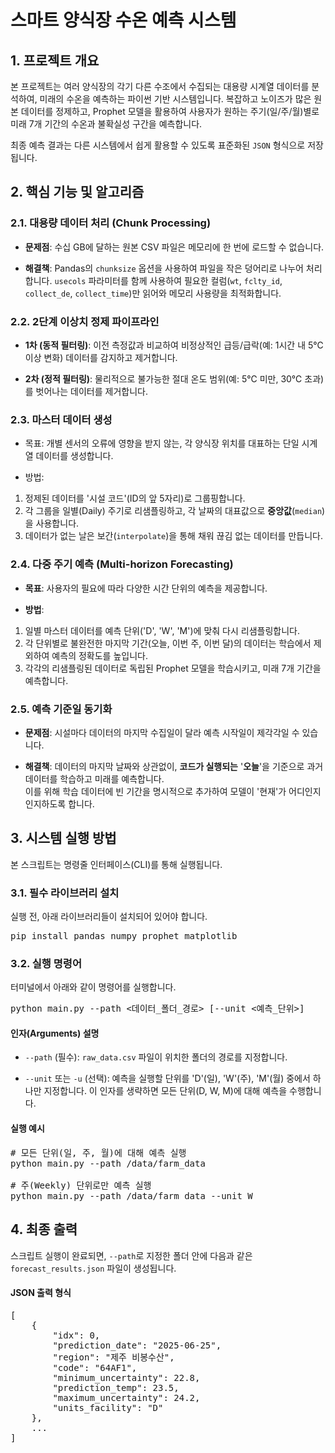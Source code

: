 # 스마트 양식장 수온 예측 시스템
## 1. 프로젝트 개요
본 프로젝트는 여러 양식장의 각기 다른 수조에서 수집되는 대용량 시계열 데이터를 분석하여, 미래의 수온을 예측하는 파이썬 기반 시스템입니다. 복잡하고 노이즈가 많은 원본 데이터를 정제하고, Prophet 모델을 활용하여 사용자가 원하는 주기(일/주/월)별로 미래 7개 기간의 수온과 불확실성 구간을 예측합니다.  
  
최종 예측 결과는 다른 시스템에서 쉽게 활용할 수 있도록 표준화된 `JSON` 형식으로 저장됩니다.

## 2. 핵심 기능 및 알고리즘
### 2.1. 대용량 데이터 처리 (Chunk Processing)
- **문제점**: 수십 GB에 달하는 원본 CSV 파일은 메모리에 한 번에 로드할 수 없습니다.

- **해결책**: Pandas의 `chunksize` 옵션을 사용하여 파일을 작은 덩어리로 나누어 처리합니다. `usecols` 파라미터를 함께 사용하여 필요한 컬럼(`wt`, `fclty_id`, `collect_de`, `collect_time`)만 읽어와 메모리 사용량을 최적화합니다.

### 2.2. 2단계 이상치 정제 파이프라인
- **1차 (동적 필터링)**: 이전 측정값과 비교하여 비정상적인 급등/급락(예: 1시간 내 5℃ 이상 변화) 데이터를 감지하고 제거합니다.

- **2차 (정적 필터링)**: 물리적으로 불가능한 절대 온도 범위(예: 5℃ 미만, 30℃ 초과)를 벗어나는 데이터를 제거합니다.

### 2.3. 마스터 데이터 생성
- 목표: 개별 센서의 오류에 영향을 받지 않는, 각 양식장 위치를 대표하는 단일 시계열 데이터를 생성합니다.

- 방법:  
1. 정제된 데이터를 '시설 코드'(ID의 앞 5자리)로 그룹핑합니다.  
2. 각 그룹을 일별(Daily) 주기로 리샘플링하고, 각 날짜의 대표값으로 
**중앙값**(`median`)을 사용합니다.  
3. 데이터가 없는 날은 보간(`interpolate`)을 통해 채워 끊김 없는 데이터를 만듭니다.

### 2.4. 다중 주기 예측 (Multi-horizon Forecasting)
- **목표**: 사용자의 필요에 따라 다양한 시간 단위의 예측을 제공합니다.

- **방법**:  
1. 일별 마스터 데이터를 예측 단위('D', 'W', 'M')에 맞춰 다시 리샘플링합니다.  
2. 각 단위별로 불완전한 마지막 기간(오늘, 이번 주, 이번 달)의 데이터는 학습에서 제외하여 예측의 정확도를 높입니다.  
3. 각각의 리샘플링된 데이터로 독립된 Prophet 모델을 학습시키고, 미래 7개 기간을 예측합니다.

### 2.5. 예측 기준일 동기화
- **문제점**: 시설마다 데이터의 마지막 수집일이 달라 예측 시작일이 제각각일 수 있습니다.

- **해결책**: 데이터의 마지막 날짜와 상관없이, **코드가 실행되는** '**오늘**'을 기준으로 과거 데이터를 학습하고 미래를 예측합니다.   
이를 위해 학습 데이터에 빈 기간을 명시적으로 추가하여 모델이 '현재'가 어디인지 인지하도록 합니다.

## 3. 시스템 실행 방법
본 스크립트는 명령줄 인터페이스(CLI)를 통해 실행됩니다.

### 3.1. 필수 라이브러리 설치
실행 전, 아래 라이브러리들이 설치되어 있어야 합니다.
<pre>
pip install pandas numpy prophet matplotlib
</pre>

### 3.2. 실행 명령어
터미널에서 아래와 같이 명령어를 실행합니다.
<pre>
python main.py --path <데이터_폴더_경로> [--unit <예측_단위>]
</pre>
#### 인자(Arguments) 설명
- `--path` (필수): `raw_data.csv` 파일이 위치한 폴더의 경로를 지정합니다.

- `--unit` 또는 `-u` (선택): 예측을 실행할 단위를 'D'(일), 'W'(주), 'M'(월) 중에서 하나만 지정합니다. 이 인자를 생략하면 모든 단위(D, W, M)에 대해 예측을 수행합니다.

#### 실행 예시
<pre>
# 모든 단위(일, 주, 월)에 대해 예측 실행
python main.py --path /data/farm_data

# 주(Weekly) 단위로만 예측 실행
python main.py --path /data/farm_data --unit W
</pre>
## 4. 최종 출력
스크립트 실행이 완료되면, ``--path``로 지정한 폴더 안에 다음과 같은 ``forecast_results.json`` 파일이 생성됩니다.

#### JSON 출력 형식
<pre>
[
    {
        "idx": 0,
        "prediction_date": "2025-06-25",
        "region": "제주 비봉수산",
        "code": "64AF1",
        "minimum_uncertainty": 22.8,
        "prediction_temp": 23.5,
        "maximum_uncertainty": 24.2,
        "units_facility": "D"
    },
    ...
]
</pre>